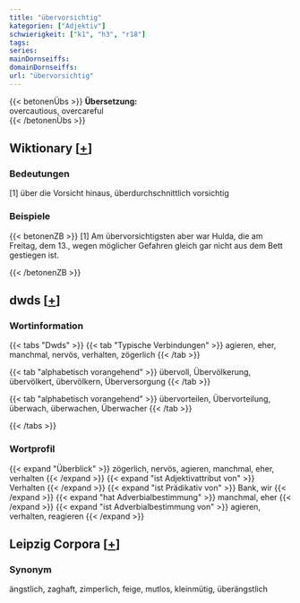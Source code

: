 ```yaml
---
title: "übervorsichtig"
kategorien: ["Adjektiv"]
schwierigkeit: ["k1", "h3", "r18"]
tags:
series:
mainDornseiffs:
domainDornseiffs:
url: "übervorsichtig"
---
```


{{< betonenÜbs >}}
**Übersetzung:**  
overcautious, overcareful  
{{< /betonenÜbs >}}

## Wiktionary [[+](https://de.wiktionary.org/wiki/übervorsichtig)]

### Bedeutungen
[1] über die Vorsicht hinaus, überdurchschnittlich vorsichtig  

### Beispiele
{{< betonenZB >}}
[1] Am übervorsichtigsten aber war Hulda, die am Freitag, dem 13., wegen möglicher Gefahren gleich gar nicht aus dem Bett gestiegen ist.  

{{< /betonenZB >}}


## dwds [[+](https://www.dwds.de/wb/übervorsichtig)]

### Wortinformation
{{< tabs "Dwds" >}}
{{< tab "Typische Verbindungen" >}}
agieren, eher, manchmal, nervös, verhalten, zögerlich
{{< /tab >}}

{{< tab "alphabetisch vorangehend" >}}
übervoll, Übervölkerung, übervölkert, übervölkern, Überversorgung
{{< /tab >}}

{{< tab "alphabetisch vorangehend" >}}
übervorteilen, Übervorteilung, überwach, überwachen, Überwacher
{{< /tab >}}

{{< /tabs >}}

### Wortprofil
{{< expand "Überblick" >}} zögerlich, nervös, agieren, manchmal, eher, verhalten {{< /expand >}}
{{< expand "ist Adjektivattribut von" >}} Verhalten {{< /expand >}}
{{< expand "ist Prädikativ von" >}} Bank, wir {{< /expand >}}
{{< expand "hat Adverbialbestimmung" >}} manchmal, eher {{< /expand >}}
{{< expand "ist Adverbialbestimmung von" >}} agieren, verhalten, reagieren {{< /expand >}}

## Leipzig Corpora [[+](https://corpora.uni-leipzig.de/en/res?word=übervorsichtig&corpusId=deu_newscrawl-public_2018)]


### Synonym
ängstlich, zaghaft, zimperlich, feige, mutlos, kleinmütig, überängstlich

